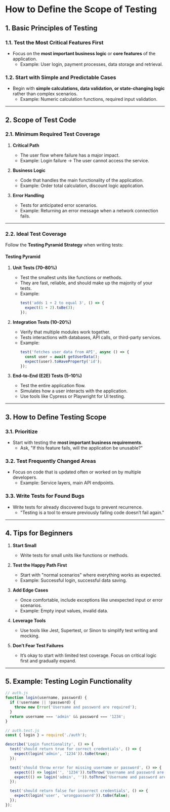 # How to Define the Scope of Testing

## 1. Basic Principles of Testing

### 1.1. Test the Most Critical Features First
- Focus on the **most important business logic** or **core features** of the application.
    - Example: User login, payment processes, data storage and retrieval.

### 1.2. Start with Simple and Predictable Cases
- Begin with **simple calculations, data validation, or state-changing logic** rather than complex scenarios.
    - Example: Numeric calculation functions, required input validation.

---

## 2. Scope of Test Code

### 2.1. Minimum Required Test Coverage

1. **Critical Path**
    - The user flow where failure has a major impact.
    - Example: Login failure → The user cannot access the service.

2. **Business Logic**
    - Code that handles the main functionality of the application.
    - Example: Order total calculation, discount logic application.

3. **Error Handling**
    - Tests for anticipated error scenarios.
    - Example: Returning an error message when a network connection fails.

---

### 2.2. Ideal Test Coverage
Follow the **Testing Pyramid Strategy** when writing tests:

#### Testing Pyramid

1. **Unit Tests (70–80%)**
    - Test the smallest units like functions or methods.
    - They are fast, reliable, and should make up the majority of your tests.
    - Example:
      ```javascript
      test('adds 1 + 2 to equal 3', () => {
        expect(1 + 2).toBe(3);
      });
      ```

2. **Integration Tests (10–20%)**
    - Verify that multiple modules work together.
    - Tests interactions with databases, API calls, or third-party services.
    - Example:
      ```javascript
      test('fetches user data from API', async () => {
        const user = await getUserData();
        expect(user).toHaveProperty('id');
      });
      ```

3. **End-to-End (E2E) Tests (5–10%)**
    - Test the entire application flow.
    - Simulates how a user interacts with the application.
    - Use tools like Cypress or Playwright for UI testing.

---

## 3. How to Define Testing Scope

### 3.1. Prioritize
- Start with testing the **most important business requirements**.
    - Ask, "If this feature fails, will the application be unusable?"

### 3.2. Test Frequently Changed Areas
- Focus on code that is updated often or worked on by multiple developers.
    - Example: Service layers, main API endpoints.

### 3.3. Write Tests for Found Bugs
- Write tests for already discovered bugs to prevent recurrence.
    - "Testing is a tool to ensure previously failing code doesn’t fail again."

---

## 4. Tips for Beginners

1. **Start Small**
    - Write tests for small units like functions or methods.

2. **Test the Happy Path First**
    - Start with "normal scenarios" where everything works as expected.
    - Example: Successful login, successful data saving.

3. **Add Edge Cases**
    - Once comfortable, include exceptions like unexpected input or error scenarios.
    - Example: Empty input values, invalid data.

4. **Leverage Tools**
    - Use tools like Jest, Supertest, or Sinon to simplify test writing and mocking.

5. **Don’t Fear Test Failures**
    - It’s okay to start with limited test coverage. Focus on critical logic first and gradually expand.

---

## 5. Example: Testing Login Functionality

```javascript
// auth.js
function login(username, password) {
  if (!username || !password) {
    throw new Error('Username and password are required');
  }
  return username === 'admin' && password === '1234';
}

// auth.test.js
const { login } = require('./auth');

describe('Login functionality', () => {
  test('should return true for correct credentials', () => {
    expect(login('admin', '1234')).toBe(true);
  });

  test('should throw error for missing username or password', () => {
    expect(() => login('', '1234')).toThrow('Username and password are required');
    expect(() => login('admin', '')).toThrow('Username and password are required');
  });

  test('should return false for incorrect credentials', () => {
    expect(login('user', 'wrongpassword')).toBe(false);
  });
});
